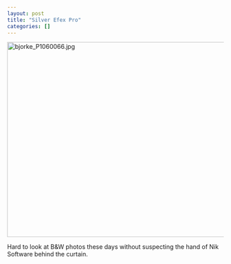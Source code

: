 ```yaml
---
layout: post
title: "Silver Efex Pro"
categories: []
---
```

<img alt="bjorke_P1060066.jpg" src="http://www.botzilla.com/blog/archives/pix2012/bjorke_P1060066.jpg" width="807" height="454" border="0" />

Hard to look at B&amp;W photos these days without suspecting the hand of Nik Software behind the curtain.

<img src="http://www.botzilla.com/blog/archives/pix2012/bjorke_P1060066_thm.jpg" STYLE="display: none;"  />

<!--more-->

